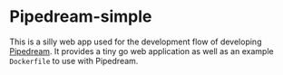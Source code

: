 Pipedream-simple
================

This is a silly web app used for the development flow of developing
[Pipedream](https://github.com/cbarraford/pipedream). It provides a tiny go
web application as well as an example `Dockerfile` to use with Pipedream.
